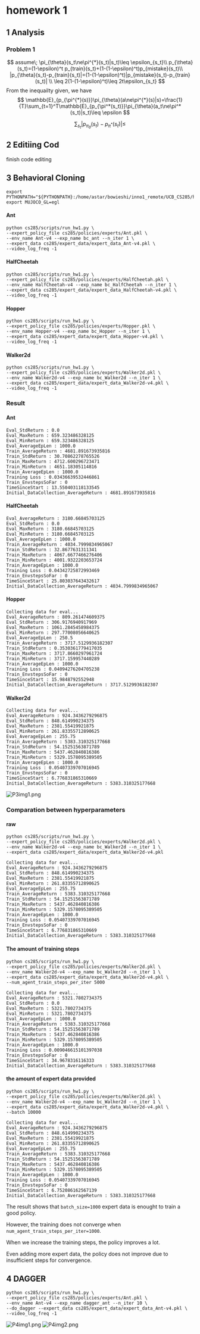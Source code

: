 # homework 1
## 1 Analysis
### Problem 1
$$
assume\; \pi_{\theta}(s_t\ne\pi^{*}(s_t)|s_t)\leq \epsilon_{s_t}\\
p_{\theta}(s_t)=(1-\epsilon)^t p_{train}(s_t)+(1-(1-\epsilon)^t)p_{mistake}(s_t)\\
|p_{\theta}(s_t)-p_{train}(s_t)|=(1-(1-\epsilon)^t)|p_{mistake}(s_t)-p_{train}(s_t)|
\\ \leq 2(1-(1-\epsilon)^t)\leq 2t\epsilon_{s_t}
$$
From the inequailty given, we have
$$
\mathbb{E}_{p_{\pi^{*}(s)}}\pi_{\theta}(a\ne\pi^{*}(s)|s)=\frac{1}{T}\sum_{t=1}^T\mathbb{E}_{p_{\pi^*(s_t)}}\pi_{\theta}(a_t\ne\pi^*(s_t)|s_t)\leq \epsilon
$$

$$
\sum_{s_t}|p_{\pi_{\theta}}(s_t)-p_{\pi^{*}}(s_t)|\leq
$$

## 2 Editiing Cod

finish code editing

## 3 Behavioral Cloning
```shell
export PYTHONPATH="${PYTHONPATH}:/home/astar/bowieshi/inno1_remote/UCB_CS285/homework_fall2023/hw1"```
export MUJOCO_GL=egl
```
#### Ant
```shell
python cs285/scripts/run_hw1.py \
--expert_policy_file cs285/policies/experts/Ant.pkl \
--env_name Ant-v4 --exp_name bc_ant --n_iter 1 \
--expert_data cs285/expert_data/expert_data_Ant-v4.pkl \
--video_log_freq -1
```
#### HalfCheetah
```shell
python cs285/scripts/run_hw1.py \
--expert_policy_file cs285/policies/experts/HalfCheetah.pkl \
--env_name HalfCheetah-v4 --exp_name bc_HalfCheetah --n_iter 1 \
--expert_data cs285/expert_data/expert_data_HalfCheetah-v4.pkl \
--video_log_freq -1
```
#### Hopper
```shell
python cs285/scripts/run_hw1.py \
--expert_policy_file cs285/policies/experts/Hopper.pkl \
--env_name Hopper-v4 --exp_name bc_Hopper --n_iter 1 \
--expert_data cs285/expert_data/expert_data_Hopper-v4.pkl \
--video_log_freq -1
```
#### Walker2d
```shell
python cs285/scripts/run_hw1.py \
--expert_policy_file cs285/policies/experts/Walker2d.pkl \
--env_name Walker2d-v4 --exp_name bc_Walker2d --n_iter 1 \
--expert_data cs285/expert_data/expert_data_Walker2d-v4.pkl \
--video_log_freq -1
```
### Result
#### Ant
```text
Eval_StdReturn : 0.0
Eval_MaxReturn : 659.323486328125
Eval_MinReturn : 659.323486328125
Eval_AverageEpLen : 1000.0
Train_AverageReturn : 4681.891673935816
Train_StdReturn : 30.70862278765526
Train_MaxReturn : 4712.600296723471
Train_MinReturn : 4651.18305114816
Train_AverageEpLen : 1000.0
Training Loss : 0.03436639532446861
Train_EnvstepsSoFar : 0
TimeSinceStart : 13.550403118133545
Initial_DataCollection_AverageReturn : 4681.891673935816
```
#### HalfCheetah
```text
Eval_AverageReturn : 3180.66845703125
Eval_StdReturn : 0.0
Eval_MaxReturn : 3180.66845703125
Eval_MinReturn : 3180.66845703125
Eval_AverageEpLen : 1000.0
Train_AverageReturn : 4034.7999834965067
Train_StdReturn : 32.8677631311341
Train_MaxReturn : 4067.6677466276406
Train_MinReturn : 4001.9322203653724
Train_AverageEpLen : 1000.0
Training Loss : 0.04342725872993469
Train_EnvstepsSoFar : 0
TimeSinceStart : 25.803037643432617
Initial_DataCollection_AverageReturn : 4034.7999834965067
```
#### Hopper
```text
Collecting data for eval...
Eval_AverageReturn : 809.261474609375
Eval_StdReturn : 306.9176940917969
Eval_MaxReturn : 1061.2845458984375
Eval_MinReturn : 297.77008056640625
Eval_AverageEpLen : 250.5
Train_AverageReturn : 3717.5129936182307
Train_StdReturn : 0.3530361779417035
Train_MaxReturn : 3717.8660297961724
Train_MinReturn : 3717.159957440289
Train_AverageEpLen : 1000.0
Training Loss : 0.04094276204705238
Train_EnvstepsSoFar : 0
TimeSinceStart : 15.9848792552948
Initial_DataCollection_AverageReturn : 3717.5129936182307
```
#### Walker2d
```text
Collecting data for eval...
Eval_AverageReturn : 924.3436279296875
Eval_StdReturn : 848.614990234375
Eval_MaxReturn : 2381.55419921875
Eval_MinReturn : 261.83355712890625
Eval_AverageEpLen : 255.75
Train_AverageReturn : 5383.310325177668
Train_StdReturn : 54.15251563871789
Train_MaxReturn : 5437.462840816386
Train_MinReturn : 5329.1578095389505
Train_AverageEpLen : 1000.0
Training Loss : 0.05407339707016945
Train_EnvstepsSoFar : 0
TimeSinceStart : 6.776831865310669
Initial_DataCollection_AverageReturn : 5383.310325177668
```
![P3img1.png](imgs%2FP3img1.png)
### Comparation between hyperparameters
#### raw
```shell
python cs285/scripts/run_hw1.py \
--expert_policy_file cs285/policies/experts/Walker2d.pkl \
--env_name Walker2d-v4 --exp_name bc_Walker2d --n_iter 1 \
--expert_data cs285/expert_data/expert_data_Walker2d-v4.pkl
```
```text
Collecting data for eval...
Eval_AverageReturn : 924.3436279296875
Eval_StdReturn : 848.614990234375
Eval_MaxReturn : 2381.55419921875
Eval_MinReturn : 261.83355712890625
Eval_AverageEpLen : 255.75
Train_AverageReturn : 5383.310325177668
Train_StdReturn : 54.15251563871789
Train_MaxReturn : 5437.462840816386
Train_MinReturn : 5329.1578095389505
Train_AverageEpLen : 1000.0
Training Loss : 0.05407339707016945
Train_EnvstepsSoFar : 0
TimeSinceStart : 6.776831865310669
Initial_DataCollection_AverageReturn : 5383.310325177668
```
#### The amount of training steps
```shell
python cs285/scripts/run_hw1.py \
--expert_policy_file cs285/policies/experts/Walker2d.pkl \
--env_name Walker2d-v4 --exp_name bc_Walker2d --n_iter 1 \
--expert_data cs285/expert_data/expert_data_Walker2d-v4.pkl \
--num_agent_train_steps_per_iter 5000
```
```text
Collecting data for eval...
Eval_AverageReturn : 5321.7802734375
Eval_StdReturn : 0.0
Eval_MaxReturn : 5321.7802734375
Eval_MinReturn : 5321.7802734375
Eval_AverageEpLen : 1000.0
Train_AverageReturn : 5383.310325177668
Train_StdReturn : 54.15251563871789
Train_MaxReturn : 5437.462840816386
Train_MinReturn : 5329.1578095389505
Train_AverageEpLen : 1000.0
Training Loss : 0.009046615101397038
Train_EnvstepsSoFar : 0
TimeSinceStart : 34.9678316116333
Initial_DataCollection_AverageReturn : 5383.310325177668
```

#### the amount of expert data provided
```shell
python cs285/scripts/run_hw1.py \
--expert_policy_file cs285/policies/experts/Walker2d.pkl \
--env_name Walker2d-v4 --exp_name bc_Walker2d --n_iter 1 \
--expert_data cs285/expert_data/expert_data_Walker2d-v4.pkl \
--batch 10000
```
```text
Collecting data for eval...
Eval_AverageReturn : 924.3436279296875
Eval_StdReturn : 848.614990234375
Eval_MaxReturn : 2381.55419921875
Eval_MinReturn : 261.83355712890625
Eval_AverageEpLen : 255.75
Train_AverageReturn : 5383.310325177668
Train_StdReturn : 54.15251563871789
Train_MaxReturn : 5437.462840816386
Train_MinReturn : 5329.1578095389505
Train_AverageEpLen : 1000.0
Training Loss : 0.05407339707016945
Train_EnvstepsSoFar : 0
TimeSinceStart : 6.752086162567139
Initial_DataCollection_AverageReturn : 5383.310325177668
```
The result shows that `batch_size=1000` expert data is enought to train a good policy.

However, the training does not converge when `num_agent_train_steps_per_iter=1000`.

When we increase the training steps, the policy improves a lot.

Even adding more expert data, the policy does not improve due to insufficient steps for convergence.
## 4 DAGGER
```shell
python cs285/scripts/run_hw1.py \
--expert_policy_file cs285/policies/experts/Ant.pkl \
--env_name Ant-v4 --exp_name dagger_ant --n_iter 10 \
--do_dagger --expert_data cs285/expert_data/expert_data_Ant-v4.pkl \
--video_log_freq -1
```
![P4img1.png](imgs%2FP4img1.png)
![P4img2.png](imgs%2FP4img2.png)